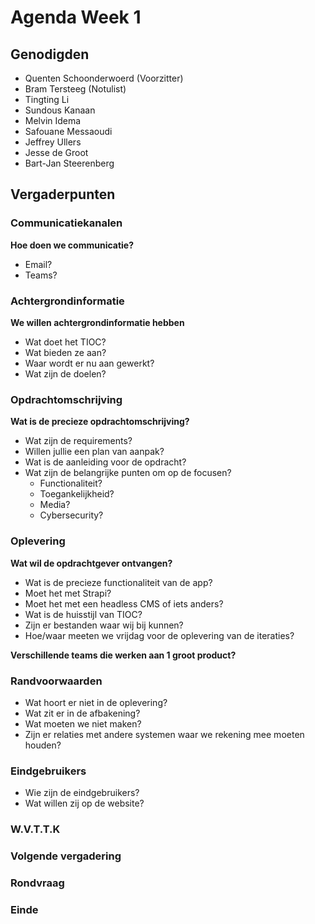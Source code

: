 # Agenda Week 1

## Genodigden

- Quenten Schoonderwoerd (Voorzitter)
- Bram Tersteeg (Notulist)
- Tingting Li
- Sundous Kanaan
- Melvin Idema
- Safouane Messaoudi
- Jeffrey Ullers
- Jesse de Groot
- Bart-Jan Steerenberg

## Vergaderpunten

### Communicatiekanalen

**Hoe doen we communicatie?**

- Email?
- Teams?

### Achtergrondinformatie

**We willen achtergrondinformatie hebben**

- Wat doet het TIOC?
- Wat bieden ze aan?
- Waar wordt er nu aan gewerkt?
- Wat zijn de doelen?

### Opdrachtomschrijving

**Wat is de precieze opdrachtomschrijving?**

- Wat zijn de requirements?
- Willen jullie een plan van aanpak?
- Wat is de aanleiding voor de opdracht?
- Wat zijn de belangrijke punten om op de focusen?
	- Functionaliteit?
	- Toegankelijkheid?
	- Media?
	- Cybersecurity?

### Oplevering

**Wat wil de opdrachtgever ontvangen?**

- Wat is de precieze functionaliteit van de app?
- Moet het met Strapi?
- Moet het met een headless CMS of iets anders?
- Wat is de huisstijl van TIOC?
- Zijn er bestanden waar wij bij kunnen?
- Hoe/waar meeten we vrijdag voor de oplevering van de iteraties?

**Verschillende teams die werken aan 1 groot product?**

### Randvoorwaarden

- Wat hoort er niet in de oplevering?
- Wat zit er in de afbakening?
- Wat moeten we niet maken?
- Zijn er relaties met andere systemen waar we rekening mee moeten houden?

### Eindgebruikers

- Wie zijn de eindgebruikers?
- Wat willen zij op de website?

### W.V.T.T.K

### Volgende vergadering

### Rondvraag

### Einde

<!-- Afspreken hoe we opleveren
Afspreken waar we de iteraties opleveren (locatie voor meeting)

Bart-Jan zou het tof vinden als het product ook echt werkt (ff denken of dat haalbaar is)
Misschien kan je de teams aan verschillende onderdelen van het project laten werken

Vragen hoe het nu al werkt
	Ze werken nu al met een Strapi
Vragen of er voorbeelden zijn
	Wat vindt hij wel interessant en wat niet
Waar zit het pijnpunt, wat is er lastig? Security, media, design, toegankelijkheid? -->

<!-- Sanne gaat Maandag vragen waar je individueel gaat focussen, zeg dit tegen de afwezigen
Kan ook soft-skills zijn zoals vergaderingen leiden enzo
 -->
